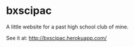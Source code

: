 # bxscipac

A little website for a past high school club of mine.

See it at: http://bxscipac.herokuapp.com/